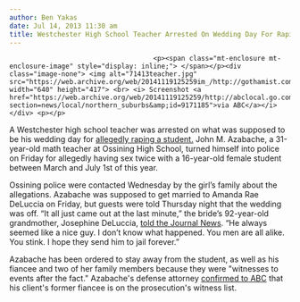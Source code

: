 ```yaml
---
author: Ben Yakas
date: Jul 14, 2013 11:30 am
title: Westchester High School Teacher Arrested On Wedding Day For Raping Student
---
```


	
										<p><span class="mt-enclosure mt-enclosure-image" style="display: inline;"> </span></p><div class="image-none"> <img alt="71413teacher.jpg" src="https://web.archive.org/web/20141119125259im_/http://gothamist.com/attachments/byakas/71413teacher.jpg" width="640" height="417"> <br> <i> Screenshot <a href="https://web.archive.org/web/20141119125259/http://abclocal.go.com/wabc/story?section=news/local/northern_suburbs&amp;id=9171185">via ABC</a></i></div> <p></p>

<p>A Westchester high school teacher was arrested on what was supposed to be his wedding day for <a href="https://web.archive.org/web/20141119125259/http://www.nbcnewyork.com/news/local/High-School-Teacher-Arrested-Rape-Student-Wedding-Day-215289851.html">allegedly raping a student.</a> John M. Azabache, a 31-year-old math teacher at Ossining High School, turned himself into police on Friday for allegedly having sex twice with a 16-year-old female student between March and July 1st of this year. </p>

<p>Ossining police were contacted Wednesday by the girl&#x2019;s family about the allegations. Azabache was supposed to get married to Amanda Rae DeLuccia on Friday, but guests were told Thursday night that the wedding was off. &#x201C;It all just came out at the last minute,&#x201D; the bride&#x2019;s 92-year-old grandmother, Josephine DeLuccia, <a href="https://web.archive.org/web/20141119125259/http://www.lohud.com/article/20130712/NEWS/307120075/Ossining-teacher-who-planned-marry-tonight-charged-raping-student-16?nclick_check=1">told the Journal News</a>. &#x201C;He always seemed like a nice guy. I don&#x2019;t know what happened. You men are all alike. You stink. I hope they send him to jail forever.&#x201D;</p>

<p>Azabache has been ordered to stay away from the student, as well as his fiancee and two of her family members because they were &quot;witnesses to events after the fact.&quot; Azabache&apos;s defense attorney <a href="https://web.archive.org/web/20141119125259/http://abclocal.go.com/wabc/story?section=news/local/northern_suburbs&amp;id=9171185">confirmed to ABC</a> that his client&apos;s former fiancee is on the prosecution&apos;s witness list.</p>					
										
									
				